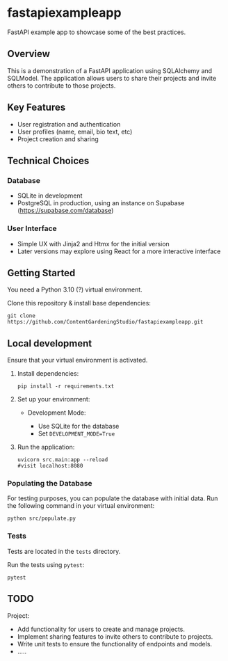 # fastapiexampleapp

FastAPI example app to showcase some of the best practices.

## Overview

This is a demonstration of a FastAPI application using SQLAlchemy and SQLModel. The application allows users to share their projects and invite others to contribute to those projects.

## Key Features

- User registration and authentication
- User profiles (name, email, bio text, etc)
- Project creation and sharing

## Technical Choices

### Database

- SQLite in development
- PostgreSQL in production, using an instance on Supabase (https://supabase.com/database)

### User Interface

- Simple UX with Jinja2 and Htmx for the initial version
- Later versions may explore using React for a more interactive interface

## Getting Started

You need a Python 3.10 (?) virtual environment.

Clone this repository & install base dependencies:

   ```shell
   git clone https://github.com/ContentGardeningStudio/fastapiexampleapp.git
   ```

## Local development

Ensure that your virtual environment is activated.

1. Install dependencies:

   ```shell
   pip install -r requirements.txt
   ```

2. Set up your environment:

   - Development Mode:

     - Use SQLite for the database
     - Set `DEVELOPMENT_MODE=True`

3. Run the application:

   ```shell
   uvicorn src.main:app --reload
   #visit localhost:8080
   ```

### Populating the Database

For testing purposes, you can populate the database with initial data. Run the following command in your virtual environment:

   ```shell
   python src/populate.py
   ```

### Tests

Tests are located in the `tests` directory.

Run the tests using `pytest`:

   ```shell
   pytest
   ```

## TODO

Project:

   - Add functionality for users to create and manage projects.
   - Implement sharing features to invite others to contribute to projects.
   - Write unit tests to ensure the functionality of endpoints and models.
   - .....
